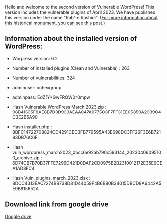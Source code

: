 Hello and welcome to the second version of Vulnerable WordPress!
This version includes the vulnerable plugins of April 2023.
We have published this version under the name "Rab'-e Rashidi". ([For more information about this historical monument, you can see this post.](https://en.wikipedia.org/wiki/Rab%27-e_Rashidi))

## Information about the installed version of WordPress:

- Worpress version: 6.2
- Number of installed plugins (Clean and Vulnerable) : 263
- Number of vulnerabilities: 324
- adminuser: onhexgroup
- adminpass: EdZ(Y*GwFRQW0^0mpw

- Hash Vulnerable WordPress March 2023.zip : 96B41535F8AE8B7D3D933AEAA047A0775C3F7FF31EE05359A2339C4C3E2B5A90
- Hash installer.php : 8BFC14722708824CD4291CEC3FB779595A43E698DC3FF26F3E6B72183DB76C6F
- Hash vuln_wordpress_march2023_0bcc6e92ab790c593144_20230406095100_archive.zip : 6D74CB7B70B37FFE7296D421D0DAF2CD0975B2B2310012172E35E9CEA1AD8FC4
- Hash Vuln_plugins_march_2023.xlsx : 8DCC4313EAC7274BB738D81D44059F4B6B80B34015DBCD8A6442A5E9B915652A

## Download link from google drive
[Google drive]()
